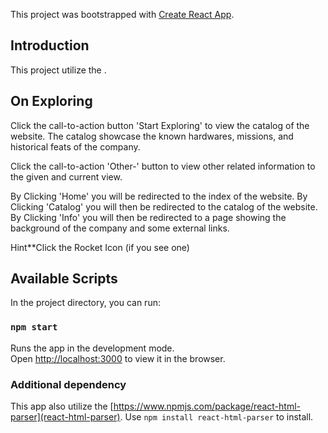 This project was bootstrapped with [Create React App](https://github.com/facebook/create-react-app).

## Introduction

This project utilize the [](SpaceX-API).

## On Exploring

Click the call-to-action button 'Start Exploring' to view the catalog of the website. The catalog showcase the known hardwares, missions, and historical feats of the company.

Click the call-to-action 'Other-' button to view other related information to the given and current view.


By Clicking 'Home' you will be redirected to the index of the website.
By Clicking 'Catalog' you will then be redirected to the catalog of the website.
By Clicking 'Info' you will then be redirected to a page showing the background of the company and some external links.


Hint**Click the Rocket Icon (if you see one)


## Available Scripts

In the project directory, you can run:

### `npm start`

Runs the app in the development mode.<br />
Open [http://localhost:3000](http://localhost:3000) to view it in the browser.

### Additional dependency

This app also utilize the [https://www.npmjs.com/package/react-html-parser](react-html-parser). Use `npm install react-html-parser` to install.
